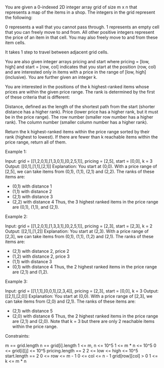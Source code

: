 You are given a 0-indexed 2D integer array grid of size m x n that represents
a map of the items in a shop. The integers in the grid represent the
following:


0 represents a wall that you cannot pass through.
1 represents an empty cell that you can freely move to and from.
All other positive integers represent the price of an item in that cell. You
may also freely move to and from these item cells.


It takes 1 step to travel between adjacent grid cells.

You are also given integer arrays pricing and start where pricing = [low,
high] and start = [row, col] indicates that you start at the position (row,
col) and are interested only in items with a price in the range of [low,
high] (inclusive). You are further given an integer k.

You are interested in the positions of the k highest-ranked items whose
prices are within the given price range. The rank is determined by the first
of these criteria that is different:


Distance, defined as the length of the shortest path from the start (shorter
distance has a higher rank).
Price (lower price has a higher rank, but it must be in the price range).
The row number (smaller row number has a higher rank).
The column number (smaller column number has a higher rank).


Return the k highest-ranked items within the price range sorted by their rank
(highest to lowest). If there are fewer than k reachable items within the
price range, return all of them.


Example 1:


Input: grid = [[1,2,0,1],[1,3,0,1],[0,2,5,1]], pricing = [2,5], start =
[0,0], k = 3
Output: [[0,1],[1,1],[2,1]]
Explanation: You start at (0,0).
With a price range of [2,5], we can take items from (0,1), (1,1), (2,1) and
(2,2).
The ranks of these items are:
- (0,1) with distance 1
- (1,1) with distance 2
- (2,1) with distance 3
- (2,2) with distance 4
Thus, the 3 highest ranked items in the price range are (0,1), (1,1), and
(2,1).


Example 2:


Input: grid = [[1,2,0,1],[1,3,3,1],[0,2,5,1]], pricing = [2,3], start =
[2,3], k = 2
Output: [[2,1],[1,2]]
Explanation: You start at (2,3).
With a price range of [2,3], we can take items from (0,1), (1,1), (1,2) and
(2,1).
The ranks of these items are:
- (2,1) with distance 2, price 2
- (1,2) with distance 2, price 3
- (1,1) with distance 3
- (0,1) with distance 4
Thus, the 2 highest ranked items in the price range are (2,1) and (1,2).


Example 3:


Input: grid = [[1,1,1],[0,0,1],[2,3,4]], pricing = [2,3], start = [0,0], k =
3
Output: [[2,1],[2,0]]
Explanation: You start at (0,0).
With a price range of [2,3], we can take items from (2,0) and (2,1). 
The ranks of these items are: 
- (2,1) with distance 5
- (2,0) with distance 6
Thus, the 2 highest ranked items in the price range are (2,1) and (2,0). 
Note that k = 3 but there are only 2 reachable items within the price
range.



Constraints:


m == grid.length
n == grid[i].length
1 <= m, n <= 10^5
1 <= m * n <= 10^5
0 <= grid[i][j] <= 10^5
pricing.length == 2
2 <= low <= high <= 10^5
start.length == 2
0 <= row <= m - 1
0 <= col <= n - 1
grid[row][col] > 0
1 <= k <= m * n




